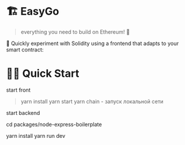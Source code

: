 # 🏗 EasyGo

> everything you need to build on Ethereum! 🚀

🧪 Quickly experiment with Solidity using a frontend that adapts to your smart contract:


# 🏄‍♂️ Quick Start
start front

> yarn install
> yarn start
> yarn chain - запуск локальной сети

start backend

cd packages/node-express-boilerplate

yarn install
yarn run dev



